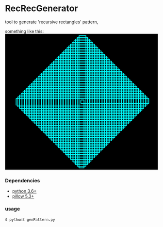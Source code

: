 # RecRecGenerator
tool to generate 'recursive rectangles' pattern,

something like this:
![pattern](https://github.com/rishabh38/RecRecGenerator/blob/master/imgs/sample.png)


### Dependencies
- [python 3.6+](https://www.python.org/downloads/)
- [pillow 5.3+](https://pillow.readthedocs.io/en/stable/installation.html)

### usage
```
$ python3 genPattern.py 
```
 
